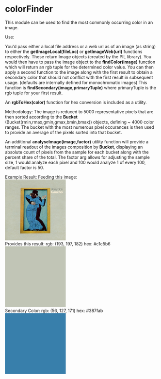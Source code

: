 # colorFinder
This module can be used to find the most commonly occurring color in an image.

Use:

You'd pass either a local file address or a web url as of an image (as string) to either the **getImageLocal(fileLoc)** or **getImageWeb(url)** functions respectively.
These return Image objects (created by the PIL library). You would then have to pass the image object to the **findColor(image)** function which will return an rgb tuple for the determined color value. You can then apply a second function to the image along with the first result to obtain a secondary color that should not conflict with the first result in subsequent usage. (defaults are internally defined for monochromatic images) This function is **findSecondary(image,primaryTuple)** where primaryTuple is the rgb tuple for your first result. 

An **rgbToHex(color)** function for hex conversion is included as a utility.

Methodology:
The image is reduced to 5000 representative pixels that are then sorted according to the **Bucket** (Bucket(rmin,rmax,gmin,gmax,bmin,bmax)) objects, defining ~ 4000 color ranges. The bucket with the most numerous pixel occurances is then used to provide an average of the pixels sorted into that bucket. 

An additional **analyseImage(image,factor)** utility function will provide a terminal readout of the images composition by **Bucket**, displaying an absolute count of pixels from the sample for each bucket along with the percent share of the total. The factor arg allows for adjusting the sample size, 1 would analyze each pixel and 100 would analyze 1 of every 100, default factor is 50.

Example Result:
Feeding this image:
<br><img src="gaucho.jpg" width=200><br>
Provides this result:
rgb: (193, 197, 182)
hex: #c1c5b6
<br><img src="gauchoGrey.png" width=200><br>
Secondary Color:
rgb: (56, 127, 171)
hex: #387fab
<br><img src="gauchoBlue.png" width=200><br>



